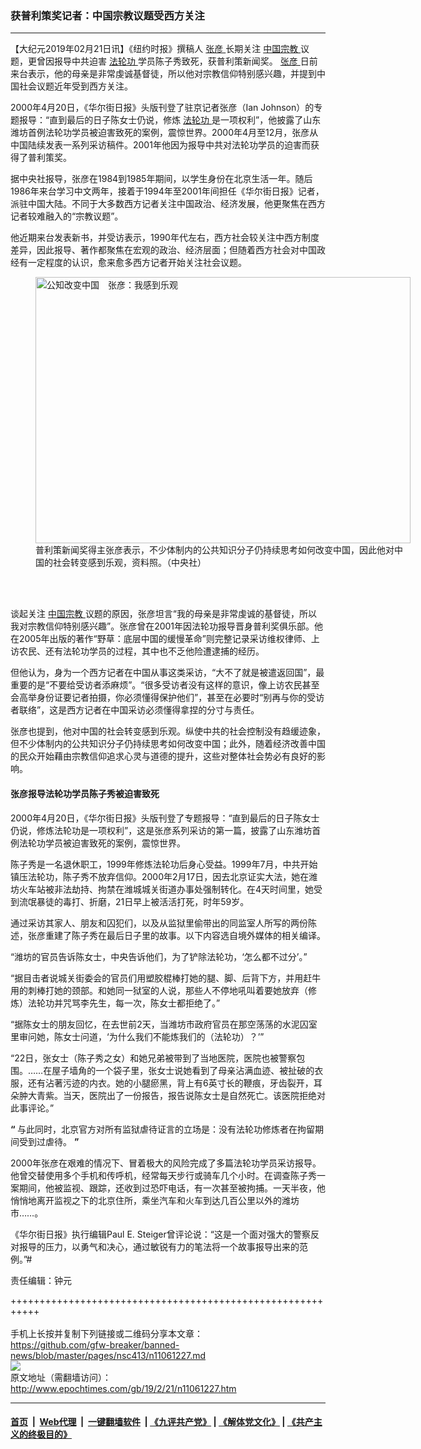 ### 获普利策奖记者：中国宗教议题受西方关注
------------------------

<p>
 【大纪元2019年02月21日讯】《纽约时报》撰稿人
 <a href="http://www.epochtimes.com/gb/tag/%E5%BC%A0%E5%BD%A6.html">
  张彦
 </a>
 长期关注
 <a href="http://www.epochtimes.com/gb/tag/%E4%B8%AD%E5%9B%BD%E5%AE%97%E6%95%99.html">
  中国宗教
 </a>
 议题，更曾因报导中共迫害
 <a href="http://www.epochtimes.com/gb/tag/%E6%B3%95%E8%BD%AE%E5%8A%9F.html">
  法轮功
 </a>
 学员陈子秀致死，获普利策新闻奖。
 <a href="http://www.epochtimes.com/gb/tag/%E5%BC%A0%E5%BD%A6.html">
  张彦
 </a>
 日前来台表示，他的母亲是非常虔诚基督徒，所以他对宗教信仰特别感兴趣，并提到中国社会议题近年受到西方关注。
</p>
<p>
 2000年4月20日，《华尔街日报》头版刊登了驻京记者张彦（Ian Johnson）的专题报导：“直到最后的日子陈女士仍说，修炼
 <a href="http://www.epochtimes.com/gb/tag/%E6%B3%95%E8%BD%AE%E5%8A%9F.html">
  法轮功
 </a>
 是一项权利”，他披露了山东潍坊首例法轮功学员被迫害致死的案例，震惊世界。2000年4月至12月，张彦从中国陆续发表一系列采访稿件。2001年他因为报导中共对法轮功学员的迫害而获得了普利策奖。
</p>
<p>
 据中央社报导，张彦在1984到1985年期间，以学生身份在北京生活一年。随后1986年来台学习中文两年，接着于1994年至2001年间担任《华尔街日报》记者，派驻中国大陆。不同于大多数西方记者关注中国政治、经济发展，他更聚焦在西方记者较难融入的“宗教议题”。
</p>
<p>
 他近期来台发表新书，并受访表示，1990年代左右，西方社会较关注中西方制度差异，因此报导、著作都聚焦在宏观的政治、经济层面；但随着西方社会对中国政经有一定程度的认识，愈来愈多西方记者开始关注社会议题。
</p>
<figure class="wp-caption aligncenter" id="attachment_11061310" style="width: 600px">
 <a href="http://i.epochtimes.com/assets/uploads/2019/02/1902192128292378.jpg">
  <img alt="公知改变中国　张彦：我感到乐观" class="size-large wp-image-11061310" height="426" src="http://i.epochtimes.com/assets/uploads/2019/02/1902192128292378-600x426.jpg" title="公知改变中国　张彦：我感到乐观" width="600"/>
 </a>
 <br/><figcaption class="wp-caption-text">
  普利策新闻奖得主张彦表示，不少体制内的公共知识分子仍持续思考如何改变中国，因此他对中国的社会转变感到乐观，资料照。（中央社）
 </figcaption><br/>
</figure><br/>
<p>
 谈起关注
 <a href="http://www.epochtimes.com/gb/tag/%E4%B8%AD%E5%9B%BD%E5%AE%97%E6%95%99.html">
  中国宗教
 </a>
 议题的原因，张彦坦言“我的母亲是非常虔诚的基督徒，所以我对宗教信仰特别感兴趣”。张彦曾在2001年因法轮功报导晋身普利奖俱乐部。他在2005年出版的著作“野草：底层中国的缓慢革命”则完整记录采访维权律师、上访农民、还有法轮功学员的过程，其中也不乏他险遭逮捕的经历。
</p>
<p>
 但他认为，身为一个西方记者在中国从事这类采访，“大不了就是被遣返回国”，最重要的是“不要给受访者添麻烦”。“很多受访者没有这样的意识，像上访农民甚至会高举身份证要记者拍摄，你必须懂得保护他们”，甚至在必要时“别再与你的受访者联络”，这是西方记者在中国采访必须懂得拿捏的分寸与责任。
</p>
<p>
 张彦也提到，他对中国的社会转变感到乐观。纵使中共的社会控制没有趋缓迹象，但不少体制内的公共知识分子仍持续思考如何改变中国；此外，随着经济改善中国的民众开始藉由宗教信仰追求心灵与道德的提升，这些对整体社会势必有良好的影响。
</p>
<h4>
 张彦报导法轮功学员陈子秀被迫害致死
</h4>
<p>
 2000年4月20日，《华尔街日报》头版刊登了专题报导：“直到最后的日子陈女士仍说，修炼法轮功是一项权利”，这是张彦系列采访的第一篇，披露了山东潍坊首例法轮功学员被迫害致死的案例，震惊世界。
</p>
<p>
 陈子秀是一名退休职工，1999年修炼法轮功后身心受益。1999年7月，中共开始镇压法轮功，陈子秀不放弃信仰。2000年2月17日，因去北京证实大法，她在潍坊火车站被非法劫持、拘禁在潍城城关街道办事处强制转化。在4天时间里，她受到流氓暴徒的毒打、折磨，21日早上被活活打死，时年59岁。
</p>
<p>
 通过采访其家人、朋友和囚犯们，以及从监狱里偷带出的同监室人所写的两份陈述，张彦重建了陈子秀在最后日子里的故事。以下内容选自境外媒体的相关编译。
</p>
<p>
 “潍坊的官员告诉陈女士，中央告诉他们，为了铲除法轮功，‘怎么都不过分’。”
</p>
<p>
 “据目击者说城关街委会的官员们用塑胶棍棒打她的腿、脚、后背下方，并用赶牛用的刺棒打她的颈部。和她同一狱室的人说，那些人不停地吼叫着要她放弃（修炼）法轮功并咒骂李先生，每一次，陈女士都拒绝了。”
</p>
<p>
 “据陈女士的朋友回忆，在去世前2天，当潍坊市政府官员在那空荡荡的水泥囚室里审问她，陈女士问道，‘为什么我们不能炼我们的（法轮功）？’”
</p>
<p>
 “22日，张女士（陈子秀之女）和她兄弟被带到了当地医院，医院也被警察包围。……在屋子墙角的一个袋子里，张女士说她看到了母亲沾满血迹、被扯破的衣服，还有沾著污迹的内衣。她的小腿瘀黑，背上有6英寸长的鞭痕，牙齿裂开，耳朵肿大青紫。当天，医院出了一份报告，报告说陈女士是自然死亡。该医院拒绝对此事评论。”
</p>
<p>
 <strong>
 </strong>
 <strong>
  “
 </strong>
 与此同时，北京官方对所有监狱虐待证言的立场是：没有法轮功修炼者在拘留期间受到过虐待。
 <strong>
  ”
 </strong>
</p>
<p>
 2000年张彦在艰难的情况下、冒着极大的风险完成了多篇法轮功学员采访报导。他曾交替使用多个手机和传呼机，经常每天步行或骑车几个小时。在调查陈子秀一案期间，他被监视、跟踪，还收到过恐吓电话，有一次甚至被拘捕。一天半夜，他悄悄地离开监视之下的北京住所，乘坐汽车和火车到达几百公里以外的潍坊市……。
</p>
<p>
 《华尔街日报》执行编辑Paul E. Steiger曾评论说：“这是一个面对强大的警察反对报导的压力，以勇气和决心，通过敏锐有力的笔法将一个故事报导出来的范例。”#
</p>
<p>
 责任编辑：钟元
</p>

+++++++++++++++++++++++++++++++++++++++++++++++++++++++++++<br/><br/>
手机上长按并复制下列链接或二维码分享本文章：<br/>
https://github.com/gfw-breaker/banned-news/blob/master/pages/nsc413/n11061227.md <br/>
<a href='https://github.com/gfw-breaker/banned-news/blob/master/pages/nsc413/n11061227.md'><img src='https://github.com/gfw-breaker/banned-news/blob/master/pages/nsc413/n11061227.md.png'/></a> <br/>
原文地址（需翻墙访问）：http://www.epochtimes.com/gb/19/2/21/n11061227.htm


------------------------
#### [首页](https://github.com/gfw-breaker/banned-news/blob/master/README.md) &nbsp;|&nbsp; [Web代理](https://github.com/labour-camp/helloworld) &nbsp;|&nbsp; [一键翻墙软件](https://github.com/gfw-breaker/nogfw/blob/master/README.md) &nbsp;| [《九评共产党》](https://github.com/gfw-breaker/9ping.md/blob/master/README.md#九评之一评共产党是什么) | [《解体党文化》](https://github.com/gfw-breaker/jtdwh.md/blob/master/README.md) | [《共产主义的终极目的》](https://github.com/gfw-breaker/gczydzjmd.md/blob/master/README.md)

